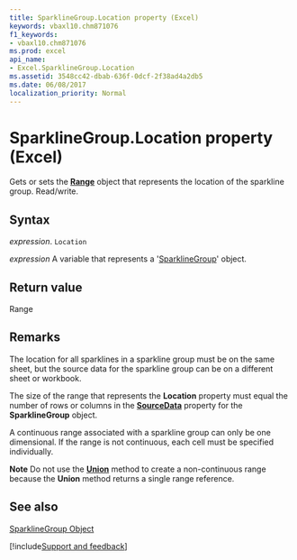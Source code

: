 ```yaml
---
title: SparklineGroup.Location property (Excel)
keywords: vbaxl10.chm871076
f1_keywords:
- vbaxl10.chm871076
ms.prod: excel
api_name:
- Excel.SparklineGroup.Location
ms.assetid: 3548cc42-dbab-636f-0dcf-2f38ad4a2db5
ms.date: 06/08/2017
localization_priority: Normal
---
```



# SparklineGroup.Location property (Excel)

Gets or sets the  **[Range](Excel.Range(object).md)** object that represents the location of the sparkline group. Read/write.


## Syntax

_expression_. `Location`

_expression_ A variable that represents a '[SparklineGroup](Excel.SparklineGroup.md)' object.


## Return value

Range


## Remarks

The location for all sparklines in a sparkline group must be on the same sheet, but the source data for the sparkline group can be on a different sheet or workbook.

The size of the range that represents the  **Location** property must equal the number of rows or columns in the **[SourceData](Excel.SparklineGroup.SourceData.md)** property for the **SparklineGroup** object.

A continuous range associated with a sparkline group can only be one dimensional. If the range is not continuous, each cell must be specified individually.


 **Note**  Do not use the  **[Union](Excel.Application.Union.md)** method to create a non-continuous range because the **Union** method returns a single range reference.


## See also


[SparklineGroup Object](Excel.SparklineGroup.md)

[!include[Support and feedback](~/includes/feedback-boilerplate.md)]